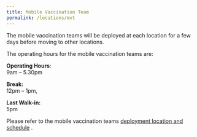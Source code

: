 ```yaml
---
title: Mobile Vaccination Team
permalink: /locations/mvt
---
```

The mobile vaccination teams will be deployed at each location for a few days before moving to other locations.


The operating hours for the mobile vaccination teams are: 

**Operating Hours**:<br>
9am – 5.30pm

**Break:**<br>
12pm – 1pm,

 **Last Walk-in:**<br>
5pm

Please refer to the mobile vaccination teams [ deployment location and schedule](https://go.gov.sg/mvts) .